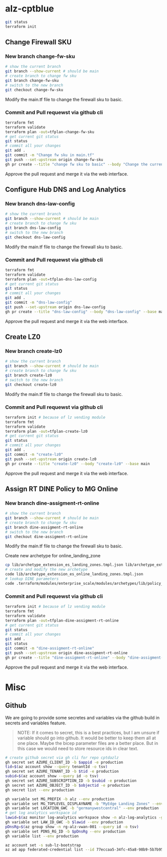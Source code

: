 # alz-cptblue

~~~bash
git status
terraform init
~~~


## Change Firewall SKU

### New branch change-fw-sku

~~~bash
# show the current branch
git branch --show-current # should be main
# create branch to change fw sku
git branch change-fw-sku
# switch to the new branch
git checkout change-fw-sku
~~~

Modify the main.tf file to change the firewall sku to basic.

### Commit and Pull requewst via github cli

~~~bash
terraform fmt
terraform validate
terraform plan -out=tfplan-change-fw-sku
# get current git status
git status
# commit all your changes
git add .
git commit -m "Change fw sku in main.tf"
git push --set-upstream origin change-fw-sku
gh pr create --title "change fw sku to basic" --body "Change the current az fw sku to basic and remove lock" --base main
~~~

Approve the pull request and merge it via the web interface.

## Configure Hub DNS and Log Analytics

### New branch dns-law-config

~~~bash
# show the current branch
git branch --show-current # should be main
# create branch to change fw sku
git branch dns-law-config
# switch to the new branch
git checkout dns-law-config
~~~

Modify the main.tf file to change the firewall sku to basic.

### Commit and Pull requewst via github cli

~~~bash
terraform fmt
terraform validate
terraform plan -out=tfplan-dns-law-config
# get current git status
git status
# commit all your changes
git add .
git commit -m "dns-law-config"
git push --set-upstream origin dns-law-config
gh pr create --title "dns-law-config" --body "dns-law-config" --base main
~~~

Approve the pull request and merge it via the web interface.


## Create LZ0

### New branch create-lz0

~~~bash
# show the current branch
git branch --show-current # should be main
# create branch to change fw sku
git branch create-lz0
# switch to the new branch
git checkout create-lz0
~~~

Modify the main.tf file to change the firewall sku to basic.

### Commit and Pull requewst via github cli

~~~bash
terraform init # because of lz vending module
terraform fmt
terraform validate
terraform plan -out=tfplan-create-lz0
# get current git status
git status
# commit all your changes
git add .
git commit -m "create-lz0"
git push --set-upstream origin create-lz0
gh pr create --title "create-lz0" --body "create-lz0" --base main
~~~

Approve the pull request and merge it via the web interface.

## Assign RT DINE Policy to MG Online

### New branch dine-assigment-rt-online

~~~bash
# show the current branch
git branch --show-current # should be main
# create branch to change fw sku
git branch dine-assigment-rt-online
# switch to the new branch
git checkout dine-assigment-rt-online
~~~

Modify the main.tf file to change the firewall sku to basic.

Create new archetype for online_landing_zone
~~~bash
cp lib/archetype_extension_es_landing_zones.tmpl.json lib/archetype_extension_es_online_landing_zones.tmpl.json
# create and modify the new archetype
code lib/archetype_extension_es_online_landing_zones.tmpl.json
# lookup DINE parameters
code .terraform/modules/enterprise_scale/modules/archetypes/lib/policy_definitions/policy_definition_es_deploy_custom_route_table.json
~~~


### Commit and Pull requewst via github cli

~~~bash
terraform init # because of lz vending module
terraform fmt
terraform validate
terraform plan -out=tfplan-dine-assigment-rt-online
# get current git status
git status
# commit all your changes
git add .
git status
git commit -m "dine-assigment-rt-online"
git push --set-upstream origin dine-assigment-rt-online
gh pr create --title "dine-assigment-rt-online" --body "dine-assigment-rt-online" --base main
~~~

Approve the pull request and merge it via the web interface.

# Misc

## Github

We are going to provide some secretes and variables via the github build in secrets and variables feature.
> NOTE: If it comes to secret, this is a best practices, but I am unsure if variable should go into github. It would be better to keep them all at one place. Maybe the bicep parameter files are a better place. But in this case we would need to store resource ids in clear text.
~~~bash
# create github secret via gh cli for repo cptdazlz
gh secret set AZURE_CLIENT_ID -b $appid -e production
tid=$(az account show --query tenantId -o tsv)
gh secret set AZURE_TENANT_ID -b $tid -e production
subid=$(az account show --query id -o tsv)
gh secret set AZURE_SUBSCRIPTION_ID -b $subid -e production
gh secret set AZURE_OBJECT_ID -b $objectid -e production
gh secret list --env production

gh variable set MG_PREFIX -b alz --env production
gh variable set MG_TOPLEVEL_DISPLAYNAME -b "MyEdge Landing Zones" --env production
gh variable set LOCATION_GWC -b "germanywestcentral" --env production
# get log analytics workspace id
lawid=$(az monitor log-analytics workspace show -n alz-log-analytics -g rg-alz-logging-001 --query id -o tsv)
gh variable set LAW_ID_GWC -b $lawid --env production
pDnsRg=$(az group show -n rg-alz-vwan-001 --query id -o tsv)
gh variable set PDNS_RG_ID -b $pDnsRg --env production
gh variable list --env production

az account set -s sub-lz-bootstrap
az ad app federated-credential list --id 77eccaa5-34fc-45a8-98b9-5b7b95c84731
~~~